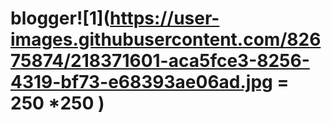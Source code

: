 # blogger![1](https://user-images.githubusercontent.com/82675874/218371601-aca5fce3-8256-4319-bf73-e68393ae06ad.jpg = 250 *250 )
